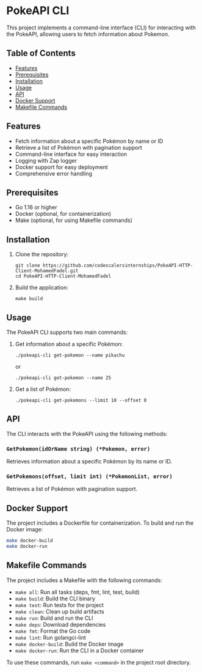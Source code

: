 # PokeAPI CLI

This project implements a command-line interface (CLI) for interacting with the PokeAPI, allowing users to fetch information about Pokemon.

## Table of Contents
- [Features](#features)
- [Prerequisites](#prerequisites)
- [Installation](#installation)
- [Usage](#usage)
- [API](#api)
- [Docker Support](#docker-support)
- [Makefile Commands](#makefile-commands)

## Features
- Fetch information about a specific Pokémon by name or ID
- Retrieve a list of Pokémon with pagination support
- Command-line interface for easy interaction
- Logging with Zap logger
- Docker support for easy deployment
- Comprehensive error handling

## Prerequisites
- Go 1.16 or higher
- Docker (optional, for containerization)
- Make (optional, for using Makefile commands)

## Installation
1. Clone the repository:
   ```
   git clone https://github.com/codescalersinternships/PokeAPI-HTTP-Client-MohamedFadel.git
   cd PokeAPI-HTTP-Client-MohamedFadel
   ```
2. Build the application:
   ```
   make build
   ```

## Usage
The PokeAPI CLI supports two main commands:

1. Get information about a specific Pokémon:
   ```
   ./pokeapi-cli get-pokemon --name pikachu
   ```
   or
   ```
   ./pokeapi-cli get-pokemon --name 25
   ```

2. Get a list of Pokémon:
   ```
   ./pokeapi-cli get-pokemons --limit 10 --offset 0
   ```

## API
The CLI interacts with the PokeAPI using the following methods:

### `GetPokemon(idOrName string) (*Pokemon, error)`
Retrieves information about a specific Pokémon by its name or ID.

### `GetPokemons(offset, limit int) (*PokemonList, error)`
Retrieves a list of Pokémon with pagination support.

## Docker Support
The project includes a Dockerfile for containerization. To build and run the Docker image:

```bash
make docker-build
make docker-run
```

## Makefile Commands
The project includes a Makefile with the following commands:

- `make all`: Run all tasks (deps, fmt, lint, test, build)
- `make build`: Build the CLI binary
- `make test`: Run tests for the project
- `make clean`: Clean up build artifacts
- `make run`: Build and run the CLI
- `make deps`: Download dependencies
- `make fmt`: Format the Go code
- `make lint`: Run golangci-lint
- `make docker-build`: Build the Docker image
- `make docker-run`: Run the CLI in a Docker container

To use these commands, run `make <command>` in the project root directory.
